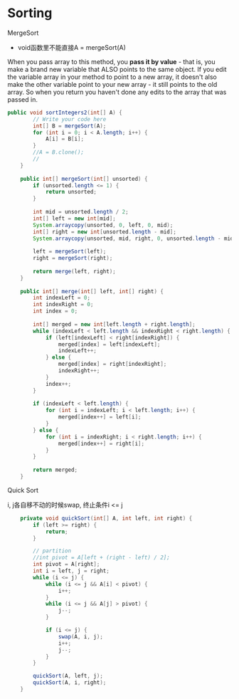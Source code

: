 # Sorting

MergeSort

* void函数里不能直接A = mergeSort(A)

When you pass array to this method, you **pass it by value** - that is, you make a brand new variable that ALSO points to the same object. If you edit the variable array in your method to point to a new array, it doesn't also make the other variable point to your new array - it still points to the old array. So when you return you haven't done any edits to the array that was passed in.



```java
public void sortIntegers2(int[] A) {
        // Write your code here
        int[] B = mergeSort(A);
        for (int i = 0; i < A.length; i++) {
            A[i] = B[i];
        }
        //A = B.clone();
        //
    }
    
    public int[] mergeSort(int[] unsorted) {
        if (unsorted.length <= 1) {
            return unsorted;
        }
        
        int mid = unsorted.length / 2;
        int[] left = new int[mid];
        System.arraycopy(unsorted, 0, left, 0, mid);
        int[] right = new int[unsorted.length - mid];
        System.arraycopy(unsorted, mid, right, 0, unsorted.length - mid);
        
        left = mergeSort(left);
        right = mergeSort(right);
        
        return merge(left, right);
    }
    
    public int[] merge(int[] left, int[] right) {
        int indexLeft = 0;
        int indexRight = 0;
        int index = 0;
        
        int[] merged = new int[left.length + right.length];
        while (indexLeft < left.length && indexRight < right.length) {
            if (left[indexLeft] < right[indexRight]) {
                merged[index] = left[indexLeft];
                indexLeft++;
            } else {
                merged[index] = right[indexRight];
                indexRight++;
            }
            index++;
        }
        
        if (indexLeft < left.length) {
            for (int i = indexLeft; i < left.length; i++) {
                merged[index++] = left[i];
            }
        } else {
            for (int i = indexRight; i < right.length; i++) {
                merged[index++] = right[i];
            }
        }
        
        return merged;
    }
```


Quick Sort

i, j各自移不动的时候swap, 终止条件i <= j

```java
    private void quickSort(int[] A, int left, int right) {
        if (left >= right) {
            return;
        }

        // partition
        //int pivot = A[left + (right - left) / 2];
        int pivot = A[right];
        int i = left, j = right;
        while (i <= j) {
            while (i <= j && A[i] < pivot) {
                i++;
            }
            while (i <= j && A[j] > pivot) {
                j--;
            }

            if (i <= j) {
                swap(A, i, j);
                i++;
                j--;
            }
        }

        quickSort(A, left, j);
        quickSort(A, i, right);
    }
```